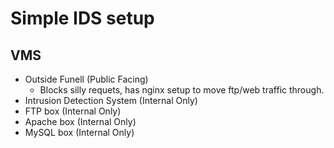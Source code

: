 # Simple IDS setup

## VMS

  - Outside Funell (Public Facing)
    - Blocks silly requets, has nginx setup to move ftp/web traffic through.
  - Intrusion Detection System (Internal Only)
  - FTP box (Internal Only)
  - Apache box (Internal Only)
  - MySQL box (Internal Only)
